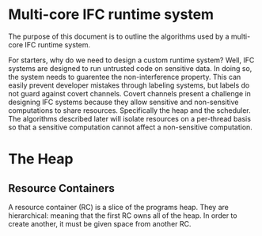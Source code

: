 Multi-core IFC runtime system
=============================

The purpose of this document is to outline the algorithms used by a multi-core
IFC runtime system.

For starters, why do we need to design a custom runtime system? Well, IFC
systems are designed to run untrusted code on sensitive data. In doing so, the
system needs to guarentee the non-interference property. This can easily prevent
developer mistakes through labeling systems, but labels do not guard against
covert channels. Covert channels present a challenge in designing IFC systems
because they allow sensitive and non-sensitive computations to share resources.
Specifically the heap and the scheduler. The algorithms described later will
isolate resources on a per-thread basis so that a sensitive computation cannot
affect a non-sensitive computation.

The Heap
========

Resource Containers
-------------------

A resource container (RC) is a slice of the programs heap. They are hierarchical:
meaning that the first RC owns all of the heap. In order to create another, it
must be given space from another RC.